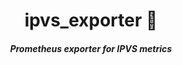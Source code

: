 <h1 align="center">ipvs_exporter 📡  </h1>

<h5 align="center">Prometheus exporter for IPVS metrics</h5>

<br/>

